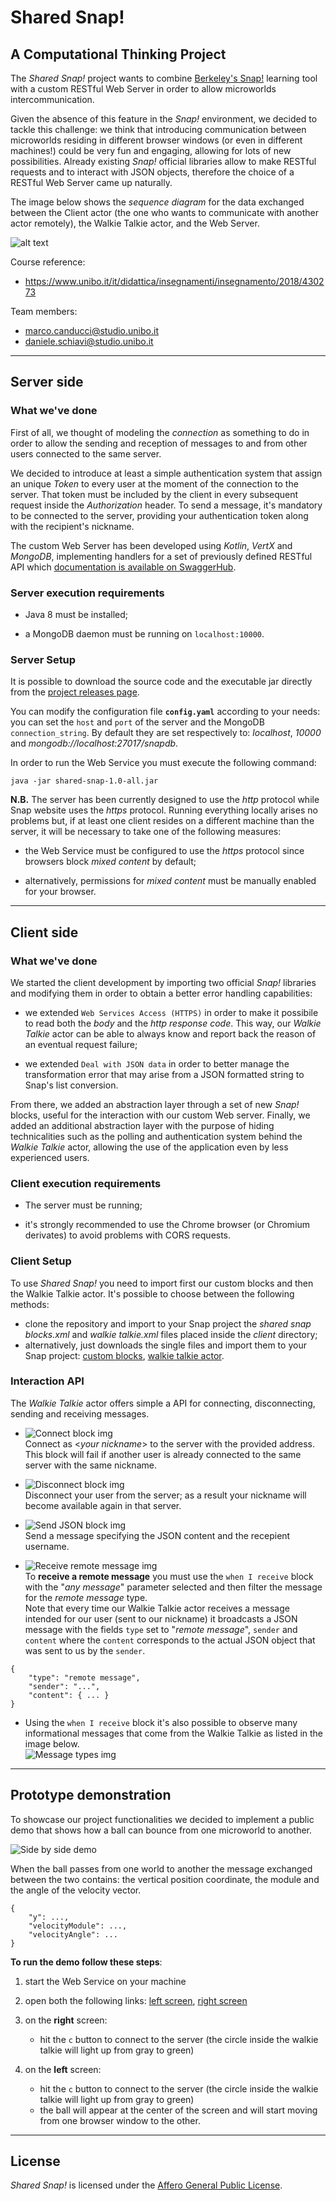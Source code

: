 # Shared Snap!

## A Computational Thinking Project

The *Shared Snap!* project wants to combine [Berkeley's Snap!](https://snap.berkeley.edu/) learning tool with a custom RESTful Web Server in order to allow microworlds intercommunication. 

Given the absence of this feature in the *Snap!* environment, we decided to tackle this challenge: we think that introducing communication between microworlds residing in different browser windows (or even in different machines!) could be very fun and engaging, allowing for lots of new possibilities. Already existing *Snap!* official libraries allow to make RESTful requests and to interact with JSON objects, therefore the choice of a RESTful Web Server came up naturally.

The image below shows the *sequence diagram* for the data exchanged between the Client actor (the one who wants to communicate with another actor remotely), the Walkie Talkie actor, and the Web Server.

![alt text](images/sequence-diagram.png "Sequence diagram")

Course reference: 
- https://www.unibo.it/it/didattica/insegnamenti/insegnamento/2018/430273

Team members:
- marco.canducci@studio.unibo.it  
- daniele.schiavi@studio.unibo.it 

---

## Server side

### What we've done

First of all, we thought of modeling the *connection* as something to do in order to allow the sending and reception of messages to and from other users connected to the same server.

We decided to introduce at least a simple authentication system that assign an unique *Token* to every user at the moment of the connection to the server. That token must be included by the client in every subsequent request inside the *Authorization* header. To send a message, it's mandatory to be connected to the server, providing your authentication token along with the recipient's nickname.

The custom Web Server has been developed using *Kotlin*, *VertX* and *MongoDB*, implementing handlers for a set of previously defined RESTful API which [documentation is available on SwaggerHub](https://app.swaggerhub.com/apis-docs/candoz/shared-snap/1.0#/).


### Server execution requirements

- Java 8 must be installed;

- a MongoDB daemon must be running on `localhost:10000`.

### Server Setup

It is possible to download the source code and the executable jar directly from the [project releases page](https://github.com/candoz/shared-snap/releases).

You can modify the configuration file **`config.yaml`** according to your needs: you can set the `host` and `port` of the server and the MongoDB `connection_string`. By default they are set respectively to: *localhost*, *10000* and *mongodb://localhost:27017/snapdb*.

In order to run the Web Service you must execute the following command:

```
java -jar shared-snap-1.0-all.jar
```

**N.B.** The server has been currently designed to use the *http* protocol while Snap website uses the *https* protocol. Running everything locally arises no problems but, if at least one client resides on a different machine than the server, it will be necessary to take one of the following measures:

- the Web Service must be configured to use the *https* protocol since browsers block *mixed content* by default;

- alternatively, permissions for *mixed content* must be manually enabled for your browser.

---

## Client side

### What we've done

We started the client development by importing two official *Snap!* libraries and modifying them in order to obtain a better error handling capabilities:

- we extended `Web Services Access (HTTPS)` in order to make it possibile to read both the *body* and the *http response code*. This way, our *Walkie Talkie* actor can be able to always know and report back the reason of an eventual request failure;

- we extended `Deal with JSON data` in order to better manage the transformation error that may arise from a JSON  formatted string to Snap's list conversion.

From there, we added an abstraction layer through a set of new *Snap!* blocks, useful for the interaction with our custom Web server. Finally, we added an additional abstraction layer with the purpose of hiding technicalities such as the polling and authentication system behind the *Walkie Talkie* actor, allowing the use of the application even by less experienced users.  

### Client execution requirements

- The server must be running;

- it's strongly recommended to use the Chrome browser (or Chromium derivates) to avoid problems with CORS requests.

### Client Setup

To use *Shared Snap!* you need to import first our custom blocks and then the Walkie Talkie actor. It's possible to choose between the following methods:
- clone the repository and import to your Snap project the *shared snap blocks.xml* and *walkie talkie.xml* files placed inside the *client* directory;
- alternatively, just downloads the single files and import them to your Snap project: [custom blocks](https://www.dropbox.com/s/06dxusdtl21xjzc/shared%20snap%20blocks.xml?dl=0), [walkie talkie actor](https://www.dropbox.com/s/gh8gd9tcf15kzxe/walkie%20talkie.xml?dl=0).

### Interaction API

The *Walkie Talkie* actor offers simple a API for connecting, disconnecting, sending and receiving messages.

- ![Connect block img](images/connect-block.png "Connect block")<br />
Connect as <*your nickname*> to the server with the provided address. This block will fail if another user is already connected to the same server with the same nickname.

- ![Disconnect block img](images/disconnect-block.png "Disconnect block")<br />
Disconnect your user from the server; as a result your nickname will become available again in that server.


- ![Send JSON block img](images/send-json-block.png "Send JSON block")<br />
Send a message specifying the JSON content and the recepient username.

- ![Receive remote message img](images/remote-message.png "Remote message")<br />
To **receive a remote message** you must use the `when I receive` block with the "*any message*" parameter selected and then filter the message for the *remote message* type.<br />
Note that every time our Walkie Talkie actor receives a message intended for our user (sent to our nickname) it broadcasts a JSON message with the fields `type` set to "*remote message*", `sender` and `content` where the `content` corresponds to the actual JSON object that was sent to us by the `sender`.

```
{
    "type": "remote message",
    "sender": "...",
    "content": { ... }
}
```

- Using the `when I receive` block it's also possible to observe many informational messages that come from the Walkie Talkie as listed in the image below.<br />
![Message types img](images/messages.png "Notification message types")

---

## Prototype demonstration

To showcase our project functionalities we decided to implement a public demo that shows how a ball can bounce from one microworld to another.

![Side by side demo](images/side-by-side-demo.gif "Side by side demo")

When the ball passes from one world to another the message exchanged between the two contains: the vertical position coordinate, the module and the angle of the velocity vector.

```
{
    "y": ...,
    "velocityModule": ...,
    "velocityAngle": ...
}
```

**To run the demo follow these steps**:

1. start the Web Service on your machine

2. open both the following links:  [left screen](https://snap.berkeley.edu/snap/snap.html#present:Username=ct-unibo-ce-1819&ProjectName=Canducci%20Schiavi%20-%20left%20-%20Shared%20Snap%20Actor), [right screen](https://snap.berkeley.edu/snap/snap.html#present:Username=ct-unibo-ce-1819&ProjectName=Canducci%20Schiavi%20-%20right%20-%20Shared%20Snap%20Actor)

3. on the **right** screen:
    - hit the `c` button to connect to the server (the circle inside the walkie talkie will light up from gray to green)

4. on the **left** screen:
    - hit the `c` button to connect to the server (the circle inside the walkie talkie will light up from gray to green)
    - the ball will appear at the center of the screen and will start moving from one browser window to the other.

---

## License

*Shared Snap!* is licensed under the [Affero General Public License](https://www.gnu.org/licenses/agpl-3.0).
